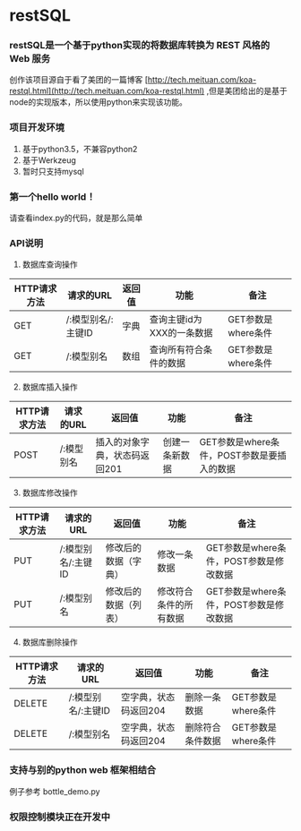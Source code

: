 # restSQL
### restSQL是一个基于python实现的将数据库转换为 REST 风格的 Web 服务

创作该项目源自于看了美团的一篇博客 [http://tech.meituan.com/koa-restql.html](http://tech.meituan.com/koa-restql.html) ,但是美团给出的是基于node的实现版本，所以使用python来实现该功能。

### 项目开发环境

 1. 基于python3.5，不兼容python2
 2. 基于Werkzeug
 3. 暂时只支持mysql

### 第一个hello world！

请查看index.py的代码，就是那么简单


### API说明

1. 数据库查询操作

| HTTP请求方法 | 请求的URL | 返回值 |功能 | 备注 |
| --- | --- | --- | --- | --- |
| GET | /:模型别名/:主键ID | 字典 |查询主键id为XXX的一条数据| GET参数是where条件 |
| GET | /:模型别名 | 数组 | 查询所有符合条件的数据| GET参数是where条件 |

2. 数据库插入操作

| HTTP请求方法 | 请求的URL | 返回值 |功能 | 备注 |
| --- | --- | --- | --- | --- |
| POST | /:模型别名 | 插入的对象字典，状态码返回201 |创建一条新数据| GET参数是where条件，POST参数是要插入的数据 |


3. 数据库修改操作

| HTTP请求方法 | 请求的URL | 返回值 |功能 | 备注 |
| --- | --- | --- | --- | --- |
| PUT | /:模型别名/:主键ID | 修改后的数据（字典） |修改一条数据| GET参数是where条件，POST参数是修改数据 |
| PUT | /:模型别名 | 修改后的数据（列表） |修改符合条件的所有数据| GET参数是where条件，POST参数是修改数据 |


4. 数据库删除操作

| HTTP请求方法 | 请求的URL | 返回值 |功能 | 备注 |
| --- | --- | --- | --- | --- |
| DELETE | /:模型别名/:主键ID | 空字典，状态码返回204 |删除一条数据| GET参数是where条件 |
| DELETE | /:模型别名 | 空字典，状态码返回204 |删除符合条件数据| GET参数是where条件 |


### 支持与别的python web 框架相结合
例子参考 bottle_demo.py

### 权限控制模块正在开发中

